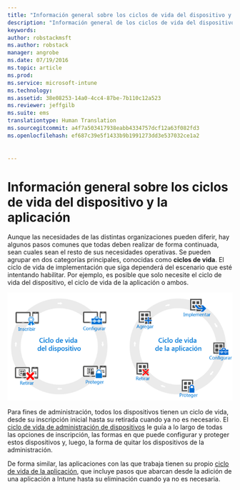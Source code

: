 ```yaml
---
title: "Información general sobre los ciclos de vida del dispositivo y la aplicación | Microsoft Intune"
description: "Información general de los ciclos de vida del dispositivo y la aplicación con Intune."
keywords: 
author: robstackmsft
ms.author: robstack
manager: angrobe
ms.date: 07/19/2016
ms.topic: article
ms.prod: 
ms.service: microsoft-intune
ms.technology: 
ms.assetid: 38e08253-14a0-4cc4-87be-7b110c12a523
ms.reviewer: jeffgilb
ms.suite: ems
translationtype: Human Translation
ms.sourcegitcommit: a4f7a503417938eabb4334757dcf12a63f082fd3
ms.openlocfilehash: ef687c39e5f1433b9b1991273dd3e537032ce1a2


---
```


# Información general sobre los ciclos de vida del dispositivo y la aplicación

Aunque las necesidades de las distintas organizaciones pueden diferir, hay algunos pasos comunes que todas deben realizar de forma continuada, sean cuales sean el resto de sus necesidades operativas. Se pueden agrupar en dos categorías principales, conocidas como **ciclos de vida**. El ciclo de vida de implementación que siga dependerá del escenario que esté intentando habilitar. Por ejemplo, es posible que solo necesite el ciclo de vida del dispositivo, el ciclo de vida de la aplicación o ambos.

![MDM y el ciclo de vida de la aplicación](./media/device-app-lifecycle.png "mobile device and app lifecycles")

Para fines de administración, todos los dispositivos tienen un ciclo de vida, desde su inscripción inicial hasta su retirada cuando ya no es necesario. El [ciclo de vida de administración de dispositivos](overview-of-device-lifecycle-in-microsoft-intune.md) le guía a lo largo de todas las opciones de inscripción, las formas en que puede configurar y proteger estos dispositivos y, luego, la forma de quitar los dispositivos de la administración.

De forma similar, las aplicaciones con las que trabaja tienen su propio [ciclo de vida de la aplicación](overview-of-app-lifecycle-in-microsoft-intune.md), que incluye pasos que abarcan desde la adición de una aplicación a Intune hasta su eliminación cuando ya no es necesaria.



<!--HONumber=Oct16_HO4-->


